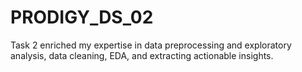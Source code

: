 # PRODIGY_DS_02
Task 2 enriched my expertise in data preprocessing and exploratory analysis, data cleaning, EDA, and extracting actionable insights.

